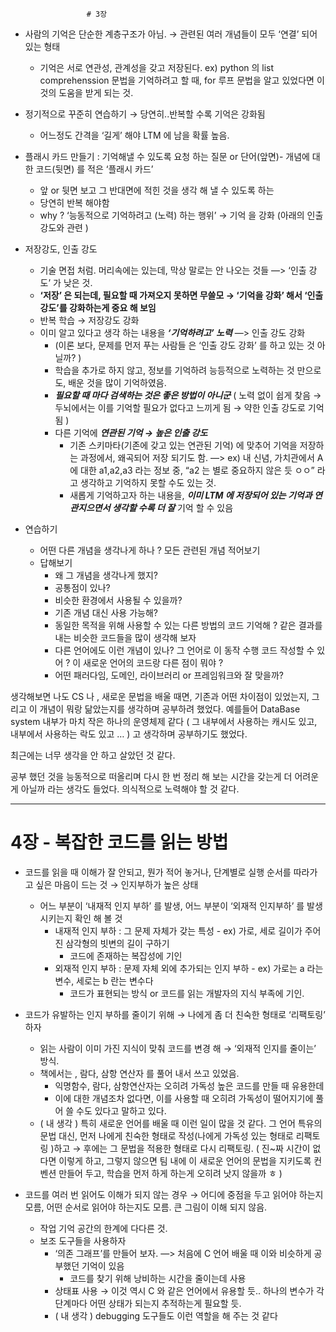                      # 3장

- 사람의 기억은 단순한 계층구조가 아님. → 관련된 여러 개념들이 모두 ‘연결’ 되어 있는 형태
    - 기억은 서로 연관성, 관계성을 갖고 저장된다. ex) python 의 list comprehenssion 문법을 기억하려고 할 때, for 루프 문법을 알고 있었다면 이것의 도움을 받게 되는 것.
- 정기적으로 꾸준히 연습하기 → 당연히..반복할 수록 기억은 강화됨
    - 어느정도 간격을 ‘길게’ 해야 LTM 에 남을 확률 높음.



- 플래시 카드 만들기 : 기억해낼 수 있도록 요청 하는 질문 or 단어(앞면)- 개념에 대한 코드(뒷면) 를 적은 ‘플래시 카드’
    - 앞 or 뒷면 보고 그 반대면에 적힌 것을 생각 해 낼 수 있도록 하는
    - 당연히 반복 해야함
    - why ? ‘능동적으로 기억하려고 (노력) 하는 행위’  → 기억 을 강화  (아래의 인출강도와 관련 )
- 저장강도, 인출 강도
    - 기술 면접 처럼. 머리속에는 있는데, 막상 말로는 안 나오는 것들 —> ‘인출 강도’ 가 낮은 것.
    - **‘저장’ 은 되는데, 필요할 때 가져오지 못하면 무쓸모 → ‘기억을 강화’ 해서 ‘인출강도’를 강화하는게 중요 해 보임**
    - 반복 학습 → 저장강도 강화
    - 이미 알고 있다고 생각 하는 내용을 ***‘기억하려고’ 노력*** —> 인출 강도 강화
        - (이론 보다, 문제를 먼저 푸는 사람들 은 ‘인출 강도 강화’ 를 하고 있는 것 아닐까? )
        - 학습을 추가로 하지 않고, 정보를 기억하려 능등적으로 노력하는 것 만으로도, 배운 것을 많이 기억하였음.
        - ***필요할 때 마다 검색하는 것은 좋은 방법이 아니군*** ( 노력 없이 쉽게 찾음 → 두뇌에서는 이를 기억할 필요가 없다고 느끼게 됨 → 약한 인출 강도로 기억됨 )
        - 다른 기억에 ***연관된 기억  → 높은 인출 강도***
            - 기존 스키마타(기존에 갖고 있는 연관된 기억)  에 맞추어 기억을 저장하는 과정에서, 왜곡되어 저장 되기도 함. —> ex) 내 신념, 가치관에서 A 에 대한 a1,a2,a3 라는 정보 중, “a2 는 별로 중요하지 않은 듯 ㅇㅇ” 라고 생각하고 기억하지 못할 수도 있는 것.
            - 새롭게 기억하고자 하는 내용을, ***이미 LTM 에 저장되어 있는 기억과 연관지으면서 생각할 수록 더 잘*** 기억 할 수 있음

- 연습하기
    - 어떤 다른 개념을 생각나게 하나 ? 모든 관련된 개념 적어보기
    - 답해보기
        - 왜 그 개념을 생각나게 했지?
        - 공통점이 있나?
        - 비슷한 환경에서 사용될 수 있을까?
        - 기존 개념 대신 사용 가능해?
        - 동일한 목적을 위해 사용할 수 있는 다른 방법의 코드 기억해 ? 같은 결과를 내는 비슷한 코드들을 많이 생각해 보자
        - 다른 언어에도 이런 개념이 있나? 그 언어로 이 동작 수행 코드 작성할 수 있어 ? 이 새로운 언어의 코드랑 다른 점이 뭐야 ?
        - 어떤 패러다임, 도메인, 라이브러리 or 프레임워크와 잘 맞을까?

생각해보면 나도 CS 나 , 새로운 문법을 배울 때면, 기존과 어떤 차이점이 있었는지, 그리고 이 개념이 뭐랑 닮았는지를 생각하며 공부하려 했었다. 예를들어 DataBase system 내부가 마치 작은 하나의 운영체제 같다 ( 그 내부에서 사용하는 캐시도 있고, 내부에서 사용하는 락도 있고 … ) 고 생각하며 공부하기도 했었다.

최근에는 너무 생각을 안 하고 살았던 것 같다.

공부 했던 것을 능동적으로 떠올리며 다시 한 번 정리 해 보는 시간을 갖는게 더 어려운게 아닐까 라는 생각도 들었다. 의식적으로 노력해야 할 것 같다.

---

# 4장 - 복잡한 코드를 읽는 방법

- 코드를 읽을 때 이해가 잘 안되고, 뭔가 적어 놓거나, 단계별로 실행 순서를 따라가고 싶은 마음이 드는 것 → 인지부하가 높은 상태
    - 어느 부분이 ‘내재적 인지 부하’ 를 발생, 어느 부분이 ‘외재적 인지부하’ 를 발생시키는지 확인 해 볼 것
        - 내재적 인지 부하 : 그 문제 자체가 갖는 특성 - ex) 가로, 세로 길이가 주어진 삼각형의 빗변의 길이 구하기
            - 코드에 존재하는 복잡성에 기인
        - 외재적 인지 부하 : 문제 자체 외에 추가되는 인지 부하 - ex) 가로는 a 라는 변수, 세로는 b 란는 변수다
            - 코드가 표현되는 방식 or 코드를 읽는 개발자의 지식 부족에 기인.

- 코드가 유발하는 인지 부하를 줄이기 위해 → 나에게 좀 더 친숙한 형태로 ‘리팩토링’ 하자
    - 읽는 사람이 이미 가진 지식이 맞춰 코드를 변경 해 → ‘외재적 인지를 줄이는’ 방식.
    - 책에서는 , 람다, 삼항 연산자 를 풀어 내서 쓰고 있었음.
        - 익명함수, 람다, 삼항연산자는 오히려 가독성 높은 코드를 만들 때 유용한데
        - 이에 대한 개념조차 없다면, 이를 사용할 때 오히려 가독성이 떨어지기에 풀어 쓸 수도 있다고 말하고 있다.
    - ( 내 생각 ) 특히 새로운 언어를 배울 때 이런 일이 많을 것 같다. 그 언어 특유의 문법 대신, 먼저 나에게 친숙한 형태로 작성(나에게 가독성 있는 형태로 리팩토링 )하고 → 후에는 그 문법을 적용한 형태로 다시 리팩토링.   ( 진~짜 시간이 없다면 이렇게 하고, 그렇지 않으면 팀 내에 이 새로운 언어의 문법을 지키도록 컨벤션 만들어 두고, 학습을 먼저 하게 하는게 오히려 낫지 않을까 ㅎ )
- 코드를 여러 번 읽어도 이해가 되지 않는 경우 → 어디에 중점을 두고 읽어야 하는지 모름, 어떤 순서로 읽어야 하는지도 모름. 큰 그림이 이해 되지 않음.
    - 작업 기억 공간의 한계에 다다른 것.
    - 보조 도구들을 사용하자
        - ‘의존 그래프’를 만들어 보자.  —> 처음에 C 언어 배울 때 이와 비슷하게 공부했던 기억이 있음
            - 코드를 찾기 위해 낭비하는 시간을 줄이는데 사용
        - 상태표 사용 → 이것 역시 C 와 같은 언어에서 유용할 듯.. 하나의 변수가 각 단계마다 어떤 상태가 되는지 추적하는게 필요할 듯.
        - ( 내 생각 ) debugging 도구들도 이런 역할을 해 주는 것 같다
